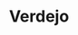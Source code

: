 ---
layout: wine
year: 2014
title: Verdejo
sub:
bg-image: /app/images/tempranillo.jpg
color-image: /app/images/wine--verdejo.jpg
intro:
    title:
    content:
tec:
    tasting:
    appellation: Sierra Foothills
    varietal:
    alcohol:
    vineyards:
    cases: 70
    barrel:
    accolades:
    pairing:
    cents:
image: /app/images/bottle--verdejo.jpg
price:
club:
techsheet:
---
